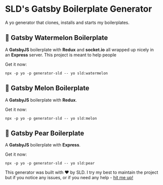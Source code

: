 # SLD's Gatsby Boilerplate Generator

A yo generator that clones, installs and starts my boilerplates.

## 🍉 Gatsby Watermelon Boilerplate

A **GatsbyJS** boilerplate with **Redux** and **socket.io** all wrapped up nicely in an **Express** server. This project is meant to help people 

Get it now:

```
npx -p yo -p generator-sld -- yo sld:watermelon
```

## 🍈 Gatsby Melon Boilerplate

A **GatsbyJS** boilerplate with **Redux**.

Get it now:

```
npx -p yo -p generator-sld -- yo sld:melon
```

## 🍐 Gatsby Pear Boilerplate

A **GatsbyJS** boilerplate with **Express**.

Get it now:

```
npx -p yo -p generator-sld -- yo sld:pear
```

This generator was built with ❤️ by SLD. I try my best to maintain the project but if you notice any issues, or if you need any help - [hit me up!](https://sld.codes)
